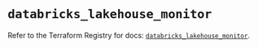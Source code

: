 # `databricks_lakehouse_monitor`

Refer to the Terraform Registry for docs: [`databricks_lakehouse_monitor`](https://registry.terraform.io/providers/databricks/databricks/1.75.0/docs/resources/lakehouse_monitor).

